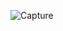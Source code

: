 ![Capture](https://user-images.githubusercontent.com/54750557/147600798-dbd923c7-eeeb-4278-94c8-2116a5fa3296.PNG)
